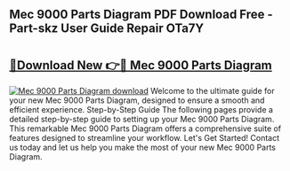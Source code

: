 ## Mec 9000 Parts Diagram PDF Download Free - Part-skz User Guide Repair OTa7Y

# <h2><a href="http://dfur9fb.blite.top/?on=Mec+9000+Parts+Diagram">🔗Download New 👉🔴 Mec 9000 Parts Diagram</a></h2>

[![Mec 9000 Parts Diagram download](https://i.imgur.com/lujVjoI.png)](http://dfur9fb.blite.top/?on=Mec+9000+Parts+Diagram)
Welcome to the ultimate guide for your new Mec 9000 Parts Diagram, designed to ensure a smooth and efficient experience. Step-by-Step Guide The following pages provide a detailed step-by-step guide to setting up your Mec 9000 Parts Diagram. This remarkable Mec 9000 Parts Diagram offers a comprehensive suite of features designed to streamline your workflow. Let's Get Started! Contact us today and let us help you make the most of your new Mec 9000 Parts Diagram.
